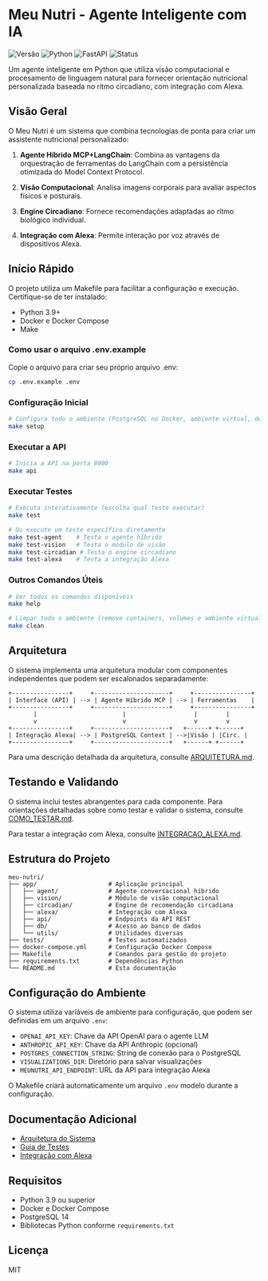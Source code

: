 # Meu Nutri - Agente Inteligente com IA

![Versão](https://img.shields.io/badge/versão-0.1.0-blue)
![Python](https://img.shields.io/badge/Python-3.9%2B-blue)
![FastAPI](https://img.shields.io/badge/FastAPI-0.100%2B-green)
![Status](https://img.shields.io/badge/status-em%20desenvolvimento-yellow)

Um agente inteligente em Python que utiliza visão computacional e procesamento de linguagem natural para fornecer orientação nutricional personalizada baseada no ritmo circadiano, com integração com Alexa.

## Visão Geral

O Meu Nutri é um sistema que combina tecnologias de ponta para criar um assistente nutricional personalizado:

1. **Agente Híbrido MCP+LangChain**: Combina as vantagens da orquestração de ferramentas do LangChain com a persistência otimizada do Model Context Protocol.

2. **Visão Computacional**: Analisa imagens corporais para avaliar aspectos físicos e posturais.

3. **Engine Circadiano**: Fornece recomendações adaptadas ao ritmo biológico individual.

4. **Integração com Alexa**: Permite interação por voz através de dispositivos Alexa.

## Início Rápido

O projeto utiliza um Makefile para facilitar a configuração e execução. Certifique-se de ter instalado:
- Python 3.9+
- Docker e Docker Compose
- Make

### Como usar o arquivo .env.example

Copie o arquivo para criar seu próprio arquivo .env:
```bash
cp .env.example .env
```

### Configuração Inicial

```bash
# Configura todo o ambiente (PostgreSQL no Docker, ambiente virtual, dependências)
make setup
```

### Executar a API

```bash
# Inicia a API na porta 8000
make api
```

### Executar Testes

```bash
# Executa interativamente (escolha qual teste executar)
make test

# Ou execute um teste específico diretamente
make test-agent    # Testa o agente híbrido
make test-vision   # Testa o módulo de visão
make test-circadian # Testa o engine circadiano
make test-alexa    # Testa a integração Alexa
```

### Outros Comandos Úteis

```bash
# Ver todos os comandos disponíveis
make help

# Limpar todo o ambiente (remove containers, volumes e ambiente virtual)
make clean
```

## Arquitetura

O sistema implementa uma arquitetura modular com componentes independentes que podem ser escalonados separadamente:

```
+----------------+     +---------------------+     +----------------+
| Interface (API) | --> | Agente Híbrido MCP | --> | Ferramentas    |
+----------------+     +---------------------+     +----------------+
       |                        |                   |        |
       v                        v                   v        v
+----------------+     +---------------------+   +------+ +------+
| Integração Alexa| --> | PostgreSQL Context | -->|Visão | |Circ. |
+----------------+     +---------------------+   +------+ +------+
```

Para uma descrição detalhada da arquitetura, consulte [ARQUITETURA.md](./ARQUITETURA.md).

## Testando e Validando

O sistema inclui testes abrangentes para cada componente. Para orientações detalhadas sobre como testar e validar o sistema, consulte [COMO_TESTAR.md](./COMO_TESTAR.md).

Para testar a integração com Alexa, consulte [INTEGRACAO_ALEXA.md](./INTEGRACAO_ALEXA.md).

## Estrutura do Projeto

```
meu-nutri/
├── app/                    # Aplicação principal
│   ├── agent/              # Agente conversacional híbrido
│   ├── vision/             # Módulo de visão computacional
│   ├── circadian/          # Engine de recomendação circadiana
│   ├── alexa/              # Integração com Alexa
│   ├── api/                # Endpoints da API REST
│   ├── db/                 # Acesso ao banco de dados
│   └── utils/              # Utilidades diversas
├── tests/                  # Testes automatizados
├── docker-compose.yml      # Configuração Docker Compose
├── Makefile                # Comandos para gestão do projeto
├── requirements.txt        # Dependências Python
└── README.md               # Esta documentação
```

## Configuração do Ambiente

O sistema utiliza variáveis de ambiente para configuração, que podem ser definidas em um arquivo `.env`:

- `OPENAI_API_KEY`: Chave da API OpenAI para o agente LLM
- `ANTHROPIC_API_KEY`: Chave da API Anthropic (opcional)
- `POSTGRES_CONNECTION_STRING`: String de conexão para o PostgreSQL
- `VISUALIZATIONS_DIR`: Diretório para salvar visualizações
- `MEUNUTRI_API_ENDPOINT`: URL da API para integração Alexa

O Makefile criará automaticamente um arquivo `.env` modelo durante a configuração.

## Documentação Adicional

- [Arquitetura do Sistema](./ARQUITETURA.md)
- [Guia de Testes](./COMO_TESTAR.md)
- [Integração com Alexa](./INTEGRACAO_ALEXA.md)

## Requisitos

- Python 3.9 ou superior
- Docker e Docker Compose
- PostgreSQL 14
- Bibliotecas Python conforme `requirements.txt`

## Licença

MIT
